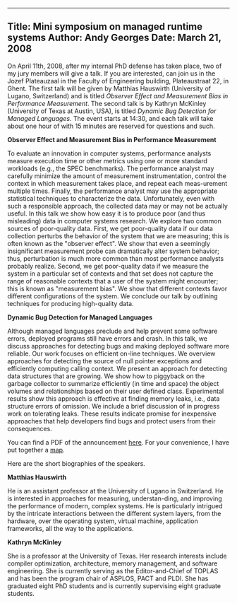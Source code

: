 -----
Title:  Mini symposium on managed runtime systems
Author: Andy Georges
Date: March 21, 2008
----







On April 11th, 2008, after my internal PhD defense has taken place, two
of my jury members will give a talk. If you are interested, can join us
in the Jozef Plateauzaal in the Faculty of Engineering building,
Plateaustraat 22, in Ghent. The first talk will be given by Matthias
Hauswirth (University of Lugano, Switzerland) and is titled *Observer
Effect and Measurement Bias in Performance Measurement*. The second talk
is by Kathryn McKinley (University of Texas at Austin, USA), is titled
*Dynamic Bug Detection for Managed Languages*. The event starts at
14:30, and each talk will take about one hour of with 15 minutes are
reserved for questions and such.


**Observer Effect and Measurement Bias in Performance Measurement**


To evaluate an innovation in computer systems, performance analysts
measure execution time or other metrics using one or more standard
workloads (e.g., the SPEC benchmarks). The performance analyst may
carefully minimize the amount of measurement instrumentation, control
the context in which measurement takes place, and repeat each
meas-urement multiple times. Finally, the performance analyst may use
the appropriate statistical techniques to characterize the data.
Unfortunately, even with such a responsible approach, the collected data
may or may not be actually useful. In this talk we show how easy it is
to produce poor (and thus misleading) data in computer systems research.
We explore two common sources of poor-quality data. First, we get
poor-quality data if our data collection perturbs the behavior of the
system that we are measuring; this is often known as the "observer
effect". We show that even a seemingly insignificant measurement probe
can dramatically alter system behavior; thus, perturbation is much more
common than most performance analysts probably realize. Second, we get
poor-quality data if we measure the system in a particular set of
contexts and that set does not capture the range of reasonable contexts
that a user of the system might encounter; this is known as "measurement
bias". We show that different contexts favor different configurations of
the system. We conclude our talk by outlining techniques for producing
high-quality data.


**Dynamic Bug Detection for Managed Languages**


Although managed languages preclude and help prevent some software
errors, deployed programs still have errors and crash. In this talk, we
discuss approaches for detecting bugs and making deployed software more
reliable. Our work focuses on efficient on-line techniques. We overview
approaches for detecting the source of null pointer exceptions and
efficiently computing calling context. We present an approach for
detecting data structures that are growing. We show how to piggyback on
the garbage collector to summarize efficiently (in time and space) the
object volumes and relationships based on their user defined class.
Experimental results show this approach is effective at finding memory
leaks, i.e., data structure errors of omission. We include a brief
discussion of in progress work on tolerating leaks. These results
indicate promise for inexpensive approaches that help developers find
bugs and protect users from their consequences.


You can find a PDF of the announcement
[here](http://itkovian.net/base/files/mrt-symposium.pdf). For your
convenience, I have put together a
[map](http://itkovian.net/base/files/mrt-symposium-map.pdf).


Here are the short biographies of the speakers.


**Matthias Hauswirth**


He is an assistant professor at the University of Lugano in Switzerland.
He is interested in approaches for measuring, understan-ding, and
improving the performance of modern, complex systems. He is particularly
intrigued by the intricate interactions between the different system
layers, from the hardware, over the operating system, virtual machine,
application frameworks, all the way to the applications.


**Kathryn McKinley**


She is a professor at the University of Texas. Her research interests
include compiler optimization, architecture, memory management, and
software engineering. She is currently serving as the Editor-and-Chief
of TOPLAS and has been the program chair of ASPLOS, PACT and PLDI. She
has graduated eight PhD students and is currently supervising eight
graduate students.




